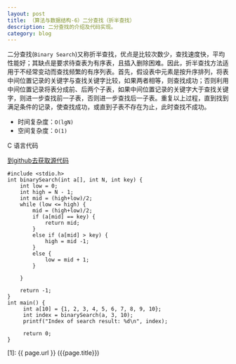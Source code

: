 ```yaml
---
layout: post
title: （算法与数据结构-6）二分查找（折半查找）
description: 二分查找的介绍及代码实现。
category: blog
---
```


二分查找(`Binary Search`)又称折半查找，优点是比较次数少，查找速度快，平均性能好；其缺点是要求待查表为有序表，且插入删除困难。因此，折半查找方法适用于不经常变动而查找频繁的有序列表。首先，假设表中元素是按升序排列，将表中间位置记录的关键字与查找关键字比较，如果两者相等，则查找成功；否则利用中间位置记录将表分成前、后两个子表，如果中间位置记录的关键字大于查找关键字，则进一步查找前一子表，否则进一步查找后一子表。重复以上过程，直到找到满足条件的记录，使查找成功，或直到子表不存在为止，此时查找不成功。

- 时间复杂度：`O(lgN)`
- 空间复杂度：`O(1)`

C 语言代码

[到github去获取源代码](https://github.com/samirchen/algorithms/blob/master/search/binarySearch.c)

	#include <stdio.h>
	int binarySearch(int a[], int N, int key) {
	    int low = 0;
	    int high = N - 1;
	    int mid = (high+low)/2;
	    while (low <= high) {
	        mid = (high+low)/2;
	        if (a[mid] == key) {
	            return mid;
	        }
	        else if (a[mid] > key) {
	            high = mid -1;
	        }
	        else {
	            low = mid + 1;
	        }
	 
	    }
	 
	    return -1;
	}
	int main() {
	     int a[10] = {1, 2, 3, 4, 5, 6, 7, 8, 9, 10};
	     int index = binarySearch(a, 3, 10);
	     printf("Index of search result: %d\n", index);
	 
	     return 0;
	}

[SamirChen]: http://samirchen.com "SamirChen"
[1]: {{ page.url }} ({{page.title}})